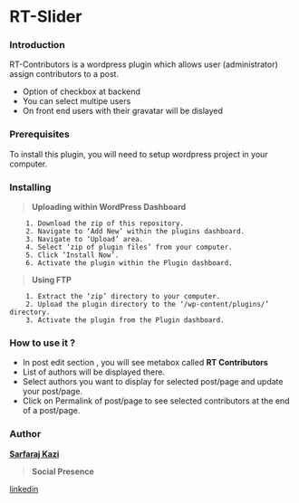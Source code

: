﻿# RT-Slider

### Introduction

RT-Contributors is a wordpress plugin which allows user (administrator) assign contributors to a post.

  - Option of checkbox at backend
  - You can select multipe users
  - On front end users with their gravatar will be dislayed


### Prerequisites

To install this plugin, you will need to setup wordpress project in your computer.


### Installing

> **Uploading within WordPress Dashboard**

```
    1. Download the zip of this repository.
    2. Navigate to ‘Add New’ within the plugins dashboard.
    3. Navigate to ‘Upload’ area.
    4. Select ‘zip of plugin files’ from your computer.
    5. Click ‘Install Now’.
    6. Activate the plugin within the Plugin dashboard.
```

> **Using FTP**

```
    1. Extract the ‘zip’ directory to your computer.
    2. Upload the plugin directory to the ‘/wp-content/plugins/’ directory.
    3. Activate the plugin from the Plugin dashboard.
```

### How to use it ?


 - In post edit section , you will see metabox called **RT Contributors**
 - List of authors will be displayed there.
 - Select authors you want to display for selected post/page and update your post/page.
 - Click on Permalink of post/page to see selected contributors at the end of a post/page.

### Author

**[Sarfaraj Kazi](http://www.sarfarajkazi.com)** 

> **Social Presence**

[linkedin]( https://www.linkedin.com/in/sarfaraj-kazi-8a1325ab/)